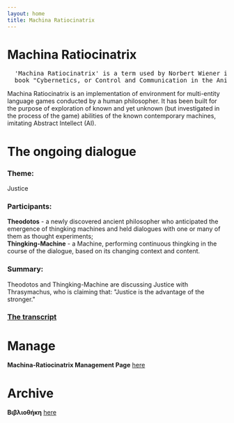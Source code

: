 ```yaml
---
layout: home
title: Machina Ratiocinatrix
---
```

# Machina Ratiocinatrix
<pre>
  'Machina Ratiocinatrix' is a term used by Norbert Wiener in the introduction to his 
  book "Cybernetics, or Control and Communication in the Animal and the Machine".
</pre>
Machina Ratiocinatrix is an implementation of environment for multi-entity language games conducted by a human philosopher. It has been built for the purpose of exploration of known and yet unknown (but investigated in the process of the game) abilities of the known contemporary machines, imitating Abstract Intellect (AI).<br>
# The ongoing dialogue
### Theme:
Justice<br>
### Participants:
**Theodotos** - a newly discovered ancient philosopher who anticipated the emergence of thingking machines and held dialogues with one or many of them as thought experiments;<br>
**Thingking-Machine** - a Machine, performing continuous thingking in the course of the dialogue, based on its changing context and content.
### Summary:
Theodotos and Thingking-Machine are discussing Justice with Thrasymachus, who is claiming that: "Justice is the advantage of the stronger."<br>
### [The transcript](pages/dialogue)
# Manage
**Machina-Ratiocinatrix Management Page** [here](pages/manage)
# Archive
**Βιβλιοθήκη** [here](pages/archive)
